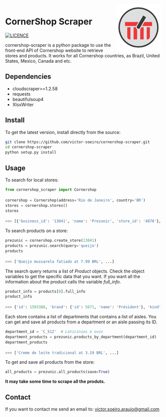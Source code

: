 <img src="https://github.com/victor-soeiro/Cornershop-Scraper/blob/main/src/cornershop_scraper_logo.png?raw=true" width=150 height=150 align="right">

CornerShop Scraper
=================
[![LICENCE](https://img.shields.io/github/license/victor-soeiro/cornershop-scraper)](https://github.com/victor-soeiro/cornershop-scraper/blob/main/LICENSE)

cornershop-scraper is a python package to use the front-end API of Cornershop website to retrieve stores and products.
It works for all Cornershop countries, as Brazil, United States, Mexico, Canada and etc.

Dependencies
------------

- cloudscraper>=1.2.58
- requests
- beautifulsoup4
- XlsxWriter

Install
-------
To get the latest version, install directly from the source:

``` bash
git clone https://github.com/victor-soeiro/cornershop-scraper.git
cd cornershop-scraper
python setup.py install
```

Usage
-----

To search for local stores:
``` python
from cornershop_scraper import Cornershop

cornershop = Cornershop(address='Rio de Janeiro', country='BR')
stores = cornershop.stores()
stores

>>> [{'business_id': '13041', 'name': 'Prezunic', 'store_id': '4878'}, ...]
```

To search products on a store:
``` python
prezunic = cornershop.create_store(13041)
products = prezunic.search(query='queijo')
products

>>> ['Queijo mussarela fatiado at 7.99 BRL', ...]
```
The search query returns a list of *Product* objects. Check the object variables to get the specific data that you want. If you want all the information about the product
calls the variable *full_info*.

```python
product_info = products[0].full_info
product_info

>>> {'id': 1593388, 'brand': {'id': 5671, 'name': 'Président'}, 'kind': 'PRODUCT', ...}
```

Each store contains a list of departments that contains a list of aisles. You can get and save all products from a department or an aisle passing its ID.

```python
department_id = 'C_512'  # Laticínios e ovos
department_products = prezunic.products_by_department(department_id)
department_products

>>> ['Creme de leite tradicional at 3.19 BRL', ...]
```

To get and save all products from the store:
``` python
all_products = prezunic.all_products(save=True)
```

**It may take some time to scrape all the produts.**

Contact
-------
If you want to contact me send an email to: victor.soeiro.araujo@gmail.com
